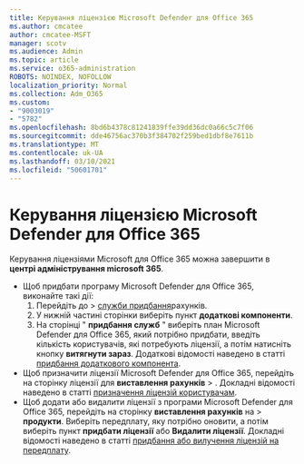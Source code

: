 ```yaml
---
title: Керування ліцензією Microsoft Defender для Office 365
ms.author: cmcatee
author: cmcatee-MSFT
manager: scotv
ms.audience: Admin
ms.topic: article
ms.service: o365-administration
ROBOTS: NOINDEX, NOFOLLOW
localization_priority: Normal
ms.collection: Adm_O365
ms.custom:
- "9003019"
- "5782"
ms.openlocfilehash: 8bd6b4378c81241839ffe39dd36dc0a66c5c7f06
ms.sourcegitcommit: dde46756ac370b3f384702f259bed1dbf8e7611b
ms.translationtype: MT
ms.contentlocale: uk-UA
ms.lasthandoff: 03/10/2021
ms.locfileid: "50601701"
---
```

# <a name="microsoft-defender-for-office-365-license-management"></a>Керування ліцензією Microsoft Defender для Office 365

Керування ліцензіями Microsoft для Office 365 можна завершити в  **центрі адміністрування microsoft 365**.

- Щоб придбати програму Microsoft Defender для Office 365, виконайте такі дії:
    1. Перейдіть до   >  [служби придбання](https://go.microsoft.com/fwlink/p/?linkid=868433)рахунків.
    2. У нижній частині сторінки виберіть пункт **додаткові компоненти**.
    3. На сторінці " **придбання служб** " виберіть план Microsoft Defender для Office 365, який потрібно придбати, введіть кількість користувачів, які потребують ліцензії, а потім натисніть кнопку **витягнути зараз**. Додаткові відомості наведено в статті [придбання додаткового компонента](https://docs.microsoft.com/microsoft-365/commerce/buy-or-edit-an-add-on).
- Щоб призначити ліцензії Microsoft Defender для Office 365, перейдіть на сторінку ліцензії для **виставлення рахунків**  >  . Докладні відомості наведено в статті [призначення ліцензій користувачам](https://docs.microsoft.com/microsoft-365/admin/manage/assign-licenses-to-users).
- Щоб додати або видалити ліцензії з програми Microsoft Defender для Office 365, перейдіть на сторінку **виставлення рахунків** на  >  **продукти**. Виберіть передплату, яку потрібно оновити, а потім виберіть пункт **придбати ліцензії** або **Видалити ліцензії**. Докладні відомості наведено в статті [придбання або вилучення ліцензій на передплату](https://docs.microsoft.com/microsoft-365/commerce/licenses/buy-licenses).